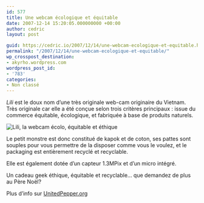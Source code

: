 ```yaml
---
id: 577
title: Une webcam écologique et équitable
date: 2007-12-14 15:20:05.000000000 +00:00
author: cedric
layout: post

guid: https://cedric.io/2007/12/14/une-webcam-ecologique-et-equitable.html
permalink: "/2007/12/14/une-webcam-ecologique-et-equitable/"
wp_crosspost_destination:
- akyrho.wordpress.com
wordpress_post_id:
- '783'
categories:
- Non classé
---
```

_Lili_ est le doux nom d’une très originale web-cam originaire du Vietnam. Très originale car elle a été conçue selon trois critères principaux : issue du commerce équitable, écologique, et fabriquée à base de produits naturels.

![Lili, la webcam écolo, équitable et éthique](/images/2007/12/lili.jpg) 

Le petit monstre est donc constitué de kapok et de coton, ses pattes sont souples pour vous permettre de la disposer comme vous le voulez, et le packaging est entièrement recyclé et recyclable.

Elle est également dotée d’un capteur 1.3MPix et d’un micro intégré.

Un cadeau geek éthique, équitable et recyclable… que demandez de plus au Père Noël?

Plus d’info sur [UnitedPepper.org](http://unitedpepper.org/lili.html)
